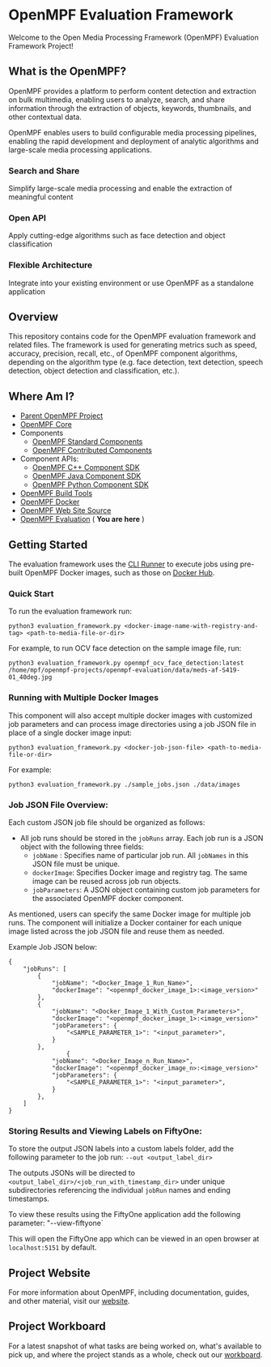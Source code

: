 # OpenMPF Evaluation Framework

Welcome to the Open Media Processing Framework (OpenMPF) Evaluation Framework Project!

## What is the OpenMPF?

OpenMPF provides a platform to perform content detection and extraction on bulk multimedia, enabling users to analyze,
search, and share information through the extraction of objects, keywords, thumbnails, and other contextual data.

OpenMPF enables users to build configurable media processing pipelines, enabling the rapid development and deployment of
analytic algorithms and large-scale media processing applications.

### Search and Share

Simplify large-scale media processing and enable the extraction of meaningful content

### Open API

Apply cutting-edge algorithms such as face detection and object classification

### Flexible Architecture

Integrate into your existing environment or use OpenMPF as a standalone application

## Overview

This repository contains code for the OpenMPF evaluation framework and related files. The framework is used for
generating metrics such as speed, accuracy, precision, recall, etc., of OpenMPF component algorithms, depending on the
algorithm type (e.g. face detection, text detection, speech detection, object detection and classification, etc.).

## Where Am I?

- [Parent OpenMPF Project](https://github.com/openmpf/openmpf-projects)
- [OpenMPF Core](https://github.com/openmpf/openmpf)
- Components
    * [OpenMPF Standard Components](https://github.com/openmpf/openmpf-components)
    * [OpenMPF Contributed Components](https://github.com/openmpf/openmpf-contrib-components)
- Component APIs:
    * [OpenMPF C++ Component SDK](https://github.com/openmpf/openmpf-cpp-component-sdk)
    * [OpenMPF Java Component SDK](https://github.com/openmpf/openmpf-java-component-sdk)
    * [OpenMPF Python Component SDK](https://github.com/openmpf/openmpf-python-component-sdk)
- [OpenMPF Build Tools](https://github.com/openmpf/openmpf-build-tools)
- [OpenMPF Docker](https://github.com/openmpf/openmpf-docker)
- [OpenMPF Web Site Source](https://github.com/openmpf/openmpf.github.io)
- [OpenMPF Evaluation](https://github.com/openmpf/openmpf-evaluation) ( **You are here** )

## Getting Started

The evaluation framework uses the [CLI Runner](https://github.com/openmpf/openmpf-docker/blob/master/CLI_RUNNER.md) to
execute jobs using pre-built OpenMPF Docker images, such as those on [Docker Hub](https://hub.docker.com/u/openmpf).

### Quick Start

To run the evaluation framework run:

`python3 evaluation_framework.py <docker-image-name-with-registry-and-tag> <path-to-media-file-or-dir>`

For example, to run OCV face detection on the sample image file, run:

`python3 evaluation_framework.py openmpf_ocv_face_detection:latest /home/mpf/openmpf-projects/openmpf-evaluation/data/meds-af-S419-01_40deg.jpg`


### Running with Multiple Docker Images

This component will also accept multiple docker images with customized job parameters and can process image directories
using a job JSON file in place of a single docker image input:

`python3 evaluation_framework.py <docker-job-json-file> <path-to-media-file-or-dir>`

For example:

`python3 evaluation_framework.py ./sample_jobs.json ./data/images`

### Job JSON File Overview:
Each custom JSON job file should be organized as follows:
- All job runs should be stored in the `jobRuns` array.
  Each job run is a JSON object with the following three fields:
    - `jobName` : Specifies name of particular job run. All `jobNames` in this JSON file must be unique.
    - `dockerImage`: Specifies Docker image and registry tag. The same image can be reused across job run objects.
    - `jobParameters`: A JSON object containing custom job parameters for the associated OpenMPF docker component.

As mentioned, users can specify the same Docker image for multiple job runs. The component will initialize
a Docker container for each unique image listed across the job JSON file and reuse them as needed.

Example Job JSON below:
```
{
    "jobRuns": [
        {
            "jobName": "<Docker_Image_1_Run_Name>",
            "dockerImage": "<openmpf_docker_image_1>:<image_version>"
        },
        {
            "jobName": "<Docker_Image_1_With_Custom_Parameters>",
            "dockerImage": "<openmpf_docker_image_1>:<image_version>"
            "jobParameters": {
                "<SAMPLE_PARAMETER_1>": "<input_parameter>",
            }
        },
                {
            "jobName": "<Docker_Image_n_Run_Name>",
            "dockerImage": "<openmpf_docker_image_n>:<image_version>"
            "jobParameters": {
                "<SAMPLE_PARAMETER_1>": "<input_parameter>",
            }
        },
    ]
}
```

### Storing Results and Viewing Labels on FiftyOne:

To store the output JSON labels into a custom labels folder, add the following parameter to the job run:
`--out <output_label_dir>`

The outputs JSONs will be directed to `<output_label_dir>/<job_run_with_timestamp_dir>` under unique subdirectories
referencing the individual `jobRun` names and ending timestamps.

To view these results using the FiftyOne application add the following parameter:
"--view-fiftyone`

This will open the FiftyOne app which can be viewed in an open browser at `localhost:5151` by default.

## Project Website

For more information about OpenMPF, including documentation, guides, and other material, visit
our [website](https://openmpf.github.io/).

## Project Workboard

For a latest snapshot of what tasks are being worked on, what's available to pick up, and where the project stands as a
whole, check out our [workboard](https://github.com/orgs/openmpf/projects/3).

